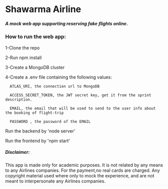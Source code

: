 # Shawarma Airline


##### A mock web app supporting reserving fake flights online.

### How to run the web app:


1-Clone the repo

2-Run npm install

3-Create a MongoDB cluster

4-Create a .env file containing the following values:

      ATLAS_URI, the connection url to MongoDB

      ACCESS_SECRET_TOKEN, the JWT secret key, get it from the sprint description.

      EMAIL, the email that will be used to send to the user info about the booking of flight-trip

      PASSWORD , the password of the EMAIL

Run the backend by 'node server'

Run the frontend by 'npm start'

##### Disclaimer:
This app is made only for academic purposes. It is not related by any means to any Airlines companies.
For the payment,no real cards are charged.
Any copyright material used where only to mock the experience, and are not meant to interpersonate any Airlines companies.

